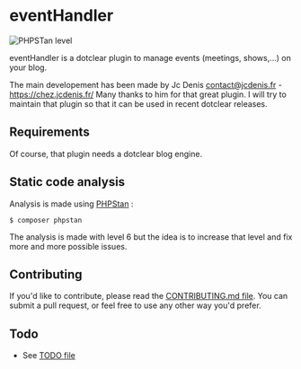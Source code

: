 # eventHandler

![PHPSTan level](https://img.shields.io/badge/PHPStan-level%206-brightgreen.svg?style=flat)

eventHandler is a dotclear plugin to manage events (meetings, shows,...) on your blog.

The main developement has been made by Jc Denis <contact@jcdenis.fr> - https://chez.jcdenis.fr/
Many thanks to him for that great plugin. I will try to maintain that plugin so that it can be used in recent dotclear releases.

## Requirements

Of course, that plugin needs a dotclear blog engine.

## Static code analysis

Analysis is made using [PHPStan](https://github.com/phpstan/phpstan) :

```
$ composer phpstan
```

The analysis is made with level 6 but the idea is to increase that level and fix more and more possible issues.

## Contributing

If you'd like to contribute, please read the [CONTRIBUTING.md file](CONTRIBUTING.md). You can submit
a pull request, or feel free to use any other way you'd prefer.

## Todo

- See [TODO file](TODO.md)
